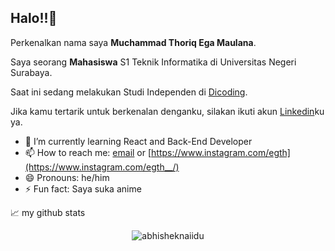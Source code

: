 ## Halo!!👋

Perkenalkan nama saya **Muchammad Thoriq Ega Maulana**.<br>

Saya seorang **Mahasiswa** S1 Teknik Informatika di Universitas Negeri Surabaya.<br>

Saat ini sedang melakukan Studi Independen di [Dicoding](https://www.dicoding.com/).<br>

Jika kamu tertarik untuk berkenalan denganku, silakan ikuti akun [Linkedin](https://www.linkedin.com/in/thoriq-ega-2b6b69378/)ku ya.

- 🌱 I’m currently learning React and Back-End Developer
- 📫 How to reach me: [email](mailto:thoriqmaulana96010@gmail.com) or [https://www.instagram.com/egth](https://www.instagram.com/egth__/)
- 😄 Pronouns: he/him
- ⚡ Fun fact: Saya suka anime

📈 my github stats

<p align="center"> <img src="https://github-readme-stats.vercel.app/api?username=abhisheknaiidu&show_icons=true&theme=gotham" alt="abhisheknaiidu" />
